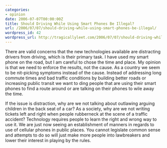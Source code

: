 ```yaml
---
categories:
- opinion
date: 2006-07-07T00:00:00Z
title: Should Driving While Using Smart Phones Be Illegal?
url: /2006/07/07/should-driving-while-using-smart-phones-be-illegal/
wordpress_id: 42
wordpress_url: http://tragicallyleet.com/2006/07/07/should-driving-while-using-smart-phones-be-illegal/
---
```


There are valid concerns that the new technologies available are distracting drivers from driving, which is their primary task.  I have used my smart phone on the road, but I am careful to chose the time and place.  My opinion is that we need to enforce the results, not the cause.  As a country we seem to be nit-picking symptoms instead of the cause.  Instead of addressing long commute times and bad traffic conditions by building better roads or increasing public transit we want to ding people that are using their smart phones to find a route around or are talking on their phones to wile away the time.

If the issue is distraction, why are we not talking about outlawing arguing children in the back seat of a car?  As a society, why are we not writing tickets left and right when people rubberneck at the scene of a traffic accident?  Technology requires people to learn the right and wrong way to use it.  We are just now seeing an establishment of manners in regards to use of cellular phones in public places.  You cannot legislate common sense and attempts to do so will just make more people into lawbreakers and lower their interest in playing by the rules.
